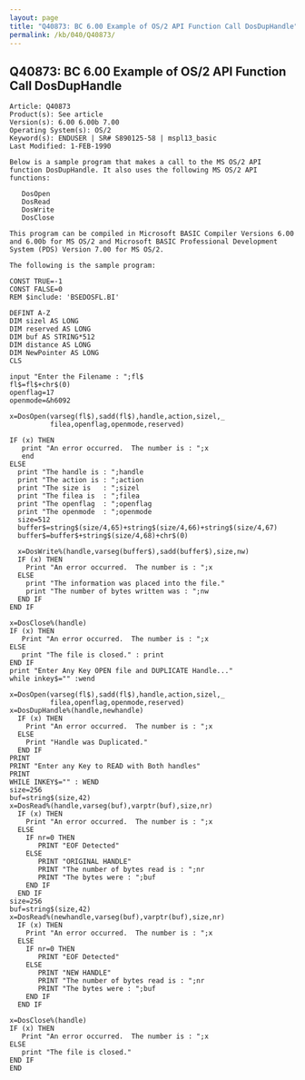 ```yaml
---
layout: page
title: "Q40873: BC 6.00 Example of OS/2 API Function Call DosDupHandle"
permalink: /kb/040/Q40873/
---
```


## Q40873: BC 6.00 Example of OS/2 API Function Call DosDupHandle

	Article: Q40873
	Product(s): See article
	Version(s): 6.00 6.00b 7.00
	Operating System(s): OS/2
	Keyword(s): ENDUSER | SR# S890125-58 | mspl13_basic
	Last Modified: 1-FEB-1990
	
	Below is a sample program that makes a call to the MS OS/2 API
	function DosDupHandle. It also uses the following MS OS/2 API
	functions:
	
	   DosOpen
	   DosRead
	   DosWrite
	   DosClose
	
	This program can be compiled in Microsoft BASIC Compiler Versions 6.00
	and 6.00b for MS OS/2 and Microsoft BASIC Professional Development
	System (PDS) Version 7.00 for MS OS/2.
	
	The following is the sample program:
	
	CONST TRUE=-1
	CONST FALSE=0
	REM $include: 'BSEDOSFL.BI'
	
	DEFINT A-Z
	DIM sizel AS LONG
	DIM reserved AS LONG
	DIM buf AS STRING*512
	DIM distance AS LONG
	DIM NewPointer AS LONG
	CLS
	
	input "Enter the Filename : ";fl$
	fl$=fl$+chr$(0)
	openflag=17
	openmode=&h6092
	
	x=DosOpen(varseg(fl$),sadd(fl$),handle,action,sizel,_
	          filea,openflag,openmode,reserved)
	
	IF (x) THEN
	   print "An error occurred.  The number is : ";x
	   end
	ELSE
	  print "The handle is : ";handle
	  print "The action is : ";action
	  print "The size is   : ";sizel
	  print "The filea is  : ";filea
	  print "The openflag  : ";openflag
	  print "The openmode  : ";openmode
	  size=512
	  buffer$=string$(size/4,65)+string$(size/4,66)+string$(size/4,67)
	  buffer$=buffer$+string$(size/4,68)+chr$(0)
	
	  x=DosWrite%(handle,varseg(buffer$),sadd(buffer$),size,nw)
	  IF (x) THEN
	    Print "An error occurred.  The number is : ";x
	  ELSE
	    print "The information was placed into the file."
	    print "The number of bytes written was : ";nw
	  END IF
	END IF
	
	x=DosClose%(handle)
	IF (x) THEN
	   Print "An error occurred.  The number is : ";x
	ELSE
	   print "The file is closed." : print
	END IF
	print "Enter Any Key OPEN file and DUPLICATE Handle..."
	while inkey$="" :wend
	
	x=DosOpen(varseg(fl$),sadd(fl$),handle,action,sizel,_
	          filea,openflag,openmode,reserved)
	x=DosDupHandle%(handle,newhandle)
	  IF (x) THEN
	    Print "An error occurred.  The number is : ";x
	  ELSE
	    Print "Handle was Duplicated."
	  END IF
	PRINT
	PRINT "Enter any Key to READ with Both handles"
	PRINT
	WHILE INKEY$="" : WEND
	size=256
	buf=string$(size,42)
	x=DosRead%(handle,varseg(buf),varptr(buf),size,nr)
	  IF (x) THEN
	    Print "An error occurred.  The number is : ";x
	  ELSE
	    IF nr=0 THEN
	       PRINT "EOF Detected"
	    ELSE
	       PRINT "ORIGINAL HANDLE"
	       PRINT "The number of bytes read is : ";nr
	       PRINT "The bytes were : ";buf
	    END IF
	  END IF
	size=256
	buf=string$(size,42)
	x=DosRead%(newhandle,varseg(buf),varptr(buf),size,nr)
	  IF (x) THEN
	    Print "An error occurred.  The number is : ";x
	  ELSE
	    IF nr=0 THEN
	       PRINT "EOF Detected"
	    ELSE
	       PRINT "NEW HANDLE"
	       PRINT "The number of bytes read is : ";nr
	       PRINT "The bytes were : ";buf
	    END IF
	  END IF
	
	x=DosClose%(handle)
	IF (x) THEN
	   Print "An error occurred.  The number is : ";x
	ELSE
	   print "The file is closed."
	END IF
	END
